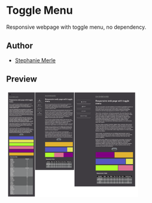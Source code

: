 # Toggle Menu


Responsive webpage with toggle menu, no dependency.


## Author

* [Stephanie Merle](https://github.com/Stephanie-Merle)



## Preview

<div style="display:flex; margin:auto">
<img src="./assets/preview.png" width="70%" height="70%" title="wide-screen">
</div>
